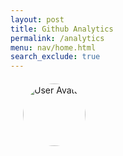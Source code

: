 ```yaml
---
layout: post 
title: Github Analytics
permalink: /analytics
menu: nav/home.html
search_exclude: true
---
```

<style>
    .container {
        display: flex;
        justify-content: center;
        align-items: center;
        margin: 20px;
    }
    .profile {
        display: flex;
        align-items: flex-start;
        max-width: 800px;
        width: 100%;
    }
    .left-side {
        display: flex;
        flex-direction: column;
        align-items: flex-start;
        margin-right: 20px;
    }
    .avatar {
        border-radius: 50%;
        width: 100px;
        height: 100px;
        margin-bottom: 20px;
    }
    .details {
        line-height: 1.5;
        margin-left: 20px; /* Add margin to push details to the right */
    }
    .commits {
        margin-top: 20px;
    }
</style>

<div class="container">
    <div id="profile" class="profile">
        <div class="left-side">
            <img id="avatar" class="avatar" src="" alt="User Avatar">
            <p id="username"></p>
        </div>
        <div class="details">
            <p id="profile-url"></p>
            <p id="commits-count"></p>
            <p id="repos-url"></p> <!-- Added for public repos link -->
            <p id="public-repos"></p>
            <p id="public-gists"></p>
            <p id="followers"></p>
            <p id="following"></p>
        </div>
    </div>
</div>

<script type="module">
    import { pythonURI, fetchOptions } from '{{ site.baseurl }}/assets/js/api/config.js';

    // URLs to fetch profile links, user data, and commits
    const profileLinksUrl = `${pythonURI}/api/analytics/github/user/profile_links`;
    const userProfileUrl = `${pythonURI}/api/analytics/github/user`;
    const commitsUrl = `${pythonURI}/api/analytics/github/user/commits`;

    async function fetchData() {
        try {
            // Define the fetch requests
            const profileLinksRequest = fetch(profileLinksUrl, fetchOptions);
            const userProfileRequest = fetch(userProfileUrl, fetchOptions);
            const commitsRequest = fetch(commitsUrl, fetchOptions);

            // Run all fetch requests concurrently
            const [profileLinksResponse, userProfileResponse, commitsResponse] = await Promise.all([
                profileLinksRequest,
                userProfileRequest,
                commitsRequest
            ]);

            // Check for errors in the responses
            if (!profileLinksResponse.ok) {
                throw new Error('Failed to fetch profile links: ' + profileLinksResponse.statusText);
            }
            if (!userProfileResponse.ok) {
                throw new Error('Failed to fetch user profile: ' + userProfileResponse.statusText);
            }
            if (!commitsResponse.ok) {
                throw new Error('Failed to fetch commits: ' + commitsResponse.statusText);
            }

            // Parse the JSON data
            const profileLinks = await profileLinksResponse.json();
            const userProfile = await userProfileResponse.json();
            const commitsData = await commitsResponse.json();

            // Extract commits count
            const commitsCount = commitsData.total_commit_contributions || 'N/A';

            // Extract relevant information from the user profile data
            const username = userProfile.login || 'N/A';
            const profileUrl = profileLinks.profile_url || 'N/A';
            const avatarUrl = userProfile.avatar_url || '';
            const publicReposUrl = profileLinks.repos_url || 'N/A';  // Added for repos URL
            const publicRepos = userProfile.public_repos || 'N/A';
            const publicGists = userProfile.public_gists || 'N/A';
            const followers = userProfile.followers || 'N/A';
            const following = userProfile.following || 'N/A';

            // Update the HTML elements with the data
            document.getElementById('avatar').src = avatarUrl;
            document.getElementById('username').textContent = `Username: ${username}`;
            document.getElementById('profile-url').innerHTML = `Profile URL: <a href="${profileUrl}" target="_blank">${profileUrl}</a>`;  // Added link to profile URL
            document.getElementById('public-repos').textContent = `Public Repos: ${publicRepos}`;
            document.getElementById('public-gists').textContent = `Public Gists: ${publicGists}`;
            document.getElementById('followers').textContent = `Followers: ${followers}`;
            document.getElementById('following').textContent = `Following: ${following}`;
            document.getElementById('commits-count').textContent = `Tri Commits: ${commitsCount}`;
        } catch (error) {
            console.error('Error fetching data:', error);
        }
    }

    // Call the fetchData function to initiate the requests
    fetchData();
</script>